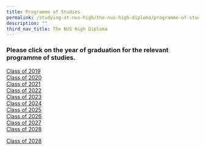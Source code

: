 ```yaml
---
title: Programme of Studies
permalink: /studying-at-nus-high/the-nus-high-diploma/programme-of-studies/
description: ""
third_nav_title: The NUS High Diploma
---
```

### **Please click on the year of graduation for the relevant programme of studies.**
[Class of 2019](/files/grad2019.pdf)<br>
[Class of 2020](/files/grad2020.pdf)<br>
[Class of 2021](/files/grad2021.pdf)<br>
[Class of 2022](/files/grad2022.pdf)<br>
[Class of 2023](/files/grad2023.pdf)<br>
[Class of 2024](/files/grad2024.pdf)<br>
[Class of 2025](/files/grad2025.pdf)<br>
[Class of 2026](/files/grad2026.pdf)<br>
[Class of 2027](/files/grad2027.pdf)<br>
[Class of 2028](/files/grad2028.pdf)<br>

<a href="/files/grad2028.pdf" target="_blank" rel="noopener noreferrer">Class of 2028</a>